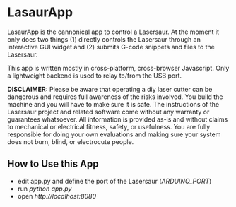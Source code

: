 
LasaurApp
=========

LasaurApp is the cannonical app to control a Lasersaur. At the moment it only does two things (1) directly controls the Lasersaur through an interactive GUI widget and (2) submits G-code snippets and files to the Lasersaur.

This app is written mostly in cross-platform, cross-browser Javascript. Only a lightweight backend is used to relay to/from the USB port.

**DISCLAIMER:** Please be aware that operating a diy laser cutter can be dangerous and requires full awareness of the risks involved. You build the machine and you will have to make sure it is safe. The instructions of the Lasersaur project and related software come without any warranty or guarantees whatsoever. All information is provided as-is and without claims to mechanical or electrical fitness, safety, or usefulness. You are fully responsible for doing your own evaluations and making sure your system does not burn, blind, or electrocute people.


How to Use this App
-------------------

* edit app.py and define the port of the Lasersaur (*ARDUINO_PORT*)
* run *python app.py*
* open *http://localhost:8080*
